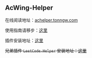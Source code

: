 ## AcWing-Helper

在线阅读地址：[achelper.tonngw.com](https://achelper.tonngw.com)

使用指南请移步：[这里](https://www.acwing.com/blog/content/20319/)

插件安装地址：[这里](https://greasyfork.org/zh-CN/scripts/444381-acwing-helper)

~~兄弟插件 `LeetCode-Helper` 安装地址：[这里](https://greasyfork.org/zh-CN/scripts/444408-leetcode-helper)~~